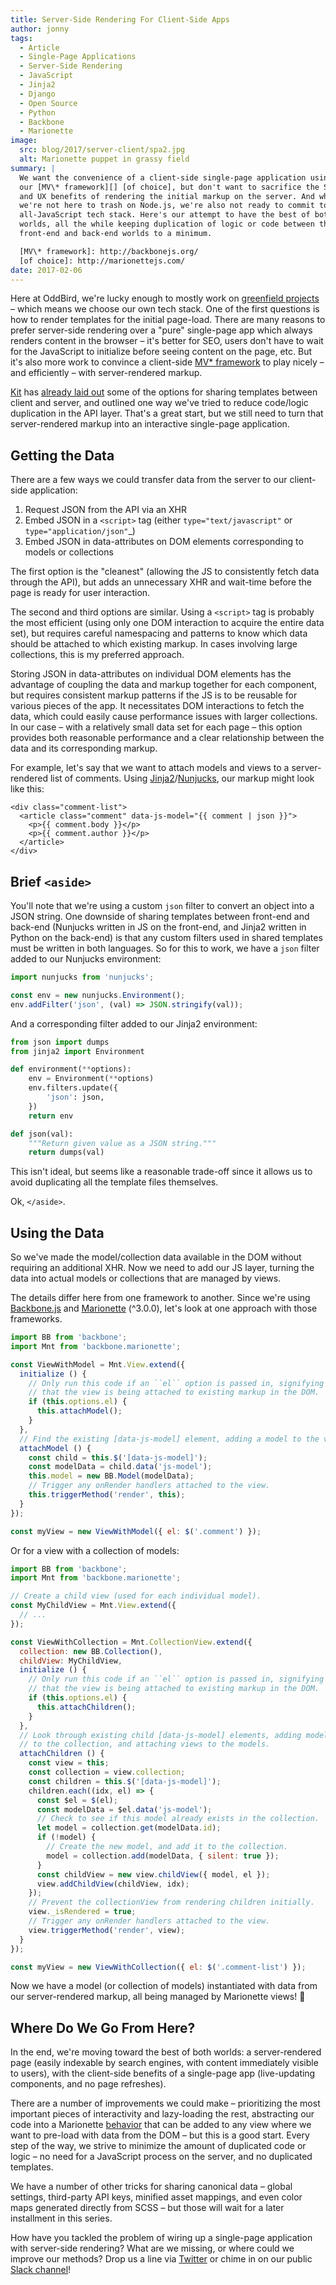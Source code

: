 ```yaml
---
title: Server-Side Rendering For Client-Side Apps
author: jonny
tags:
  - Article
  - Single-Page Applications
  - Server-Side Rendering
  - JavaScript
  - Jinja2
  - Django
  - Open Source
  - Python
  - Backbone
  - Marionette
image:
  src: blog/2017/server-client/spa2.jpg
  alt: Marionette puppet in grassy field
summary: |
  We want the convenience of a client-side single-page application using
  our [MV\* framework][] [of choice], but don't want to sacrifice the SEO
  and UX benefits of rendering the initial markup on the server. And while
  we're not here to trash on Node.js, we're also not ready to commit to an
  all-JavaScript tech stack. Here's our attempt to have the best of both
  worlds, all the while keeping duplication of logic or code between the
  front-end and back-end worlds to a minimum.

  [MV\* framework]: http://backbonejs.org/
  [of choice]: http://marionettejs.com/
date: 2017-02-06
---
```


Here at OddBird, we're lucky enough to mostly work on [greenfield
projects] – which means we choose our own tech stack. One of the first
questions is how to render templates for the initial page-load. There
are many reasons to prefer server-side rendering over a "pure"
single-page app which always renders content in the browser – it's
better for SEO, users don't have to wait for the JavaScript to
initialize before seeing content on the page, etc. But it's also more
work to convince a client-side [MV\* framework] to play nicely – and
efficiently – with server-rendered markup.

[Kit] has [already laid out] some of the options for sharing templates
between client and server, and outlined one way we've tried to reduce
code/logic duplication in the API layer. That's a great start, but we
still need to turn that server-rendered markup into an interactive
single-page application.

[greenfield projects]: https://en.wikipedia.org/wiki/Greenfield_project
[MV\* framework]: http://backbonejs.org/
[Kit]: /authors/kit/
[already laid out]: /2016/12/16/server-side-rendering-spa/

## Getting the Data

There are a few ways we could transfer data from the server to our
client-side application:

1.  Request JSON from the API via an XHR
2.  Embed JSON in a `<script>` tag (either `type="text/javascript"` or
    `type="application/json"`\_)
3.  Embed JSON in data-attributes on DOM elements corresponding to
    models or collections

The first option is the "cleanest" (allowing the JS to consistently
fetch data through the API), but adds an unnecessary XHR and wait-time
before the page is ready for user interaction.

The second and third options are similar. Using a `<script>` tag is
probably the most efficient (using only one DOM interaction to acquire
the entire data set), but requires careful namespacing and patterns to
know which data should be attached to which existing markup. In cases
involving large collections, this is my preferred approach.

Storing JSON in data-attributes on individual DOM elements has the
advantage of coupling the data and markup together for each component,
but requires consistent markup patterns if the JS is to be reusable for
various pieces of the app. It necessitates DOM interactions to fetch the
data, which could easily cause performance issues with larger
collections. In our case – with a relatively small data set for each
page – this option provides both reasonable performance and a clear
relationship between the data and its corresponding markup.

For example, let's say that we want to attach models and views to a
server-rendered list of comments. Using [Jinja2]/[Nunjucks], our markup
might look like this:

```django
<div class="comment-list">
  <article class="comment" data-js-model="{​{ comment | json }}">
    <p>{​{ comment.body }}</p>
    <p>{​{ comment.author }}</p>
  </article>
</div>
```

[Jinja2]: http://jinja.pocoo.org/docs/dev/
[Nunjucks]: https://mozilla.github.io/nunjucks/

## Brief `<aside>`

You'll note that we're using a custom `json` filter to convert an object
into a JSON string. One downside of sharing templates between front-end
and back-end (Nunjucks written in JS on the front-end, and Jinja2
written in Python on the back-end) is that any custom filters used in
shared templates must be written in both languages. So for this to work,
we have a `json` filter added to our Nunjucks environment:

```js
import nunjucks from 'nunjucks';

const env = new nunjucks.Environment();
env.addFilter('json', (val) => JSON.stringify(val));
```

And a corresponding filter added to our Jinja2 environment:

```python
from json import dumps
from jinja2 import Environment

def environment(**options):
    env = Environment(**options)
    env.filters.update({
        'json': json,
    })
    return env

def json(val):
    """Return given value as a JSON string."""
    return dumps(val)
```

This isn't ideal, but seems like a reasonable trade-off since it allows
us to avoid duplicating all the template files themselves.

Ok, `</aside>`.

## Using the Data

So we've made the model/collection data available in the DOM without
requiring an additional XHR. Now we need to add our JS layer, turning
the data into actual models or collections that are managed by views.

The details differ here from one framework to another. Since we're using
[Backbone.js] and [Marionette] (^3.0.0), let's look at one approach with
those frameworks.

```js
import BB from 'backbone';
import Mnt from 'backbone.marionette';

const ViewWithModel = Mnt.View.extend({
  initialize () {
    // Only run this code if an ``el`` option is passed in, signifying
    // that the view is being attached to existing markup in the DOM.
    if (this.options.el) {
      this.attachModel();
    }
  },
  // Find the existing [data-js-model] element, adding a model to the view.
  attachModel () {
    const child = this.$('[data-js-model]');
    const modelData = child.data('js-model');
    this.model = new BB.Model(modelData);
    // Trigger any onRender handlers attached to the view.
    this.triggerMethod('render', this);
  }
});

const myView = new ViewWithModel({ el: $('.comment') });
```

Or for a view with a collection of models:

```js
import BB from 'backbone';
import Mnt from 'backbone.marionette';

// Create a child view (used for each individual model).
const MyChildView = Mnt.View.extend({
  // ...
});

const ViewWithCollection = Mnt.CollectionView.extend({
  collection: new BB.Collection(),
  childView: MyChildView,
  initialize () {
    // Only run this code if an ``el`` option is passed in, signifying
    // that the view is being attached to existing markup in the DOM.
    if (this.options.el) {
      this.attachChildren();
    }
  },
  // Look through existing child [data-js-model] elements, adding models
  // to the collection, and attaching views to the models.
  attachChildren () {
    const view = this;
    const collection = view.collection;
    const children = this.$('[data-js-model]');
    children.each((idx, el) => {
      const $el = $(el);
      const modelData = $el.data('js-model');
      // Check to see if this model already exists in the collection.
      let model = collection.get(modelData.id);
      if (!model) {
        // Create the new model, and add it to the collection.
        model = collection.add(modelData, { silent: true });
      }
      const childView = new view.childView({ model, el });
      view.addChildView(childView, idx);
    });
    // Prevent the collectionView from rendering children initially.
    view._isRendered = true;
    // Trigger any onRender handlers attached to the view.
    view.triggerMethod('render', view);
  }
});

const myView = new ViewWithCollection({ el: $('.comment-list') });
```

Now we have a model (or collection of models) instantiated with data
from our server-rendered markup, all being managed by Marionette views!
🎉

[Backbone.js]: http://backbonejs.org/
[Marionette]: http://marionettejs.com/

## Where Do We Go From Here?

In the end, we're moving toward the best of both worlds: a
server-rendered page (easily indexable by search engines, with content
immediately visible to users), with the client-side benefits of a
single-page app (live-updating components, and no page refreshes).

There are a number of improvements we could make – prioritizing the most
important pieces of interactivity and lazy-loading the rest, abstracting
our code into a Marionette [behavior] that can be added to any view
where we want to pre-load with data from the DOM – but this is a good
start. Every step of the way, we strive to minimize the amount of
duplicated code or logic – no need for a JavaScript process on the
server, and no duplicated templates.

We have a number of other tricks for sharing canonical data – global
settings, third-party API keys, minified asset mappings, and even color
maps generated directly from SCSS – but those will wait for a later
installment in this series.

How have you tackled the problem of wiring up a single-page application
with server-side rendering? What are we missing, or where could we
improve our methods? Drop us a line via [Twitter] or chime in on our
public [Slack channel]!

[behavior]: http://marionettejs.com/docs/v3.1.0/marionette.behavior.html
[Twitter]: https://twitter.com/oddbird
[Slack channel]: http://friends.oddbird.net/
